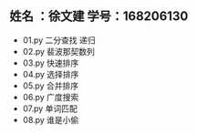 ## 姓名  ：徐文建   学号：168206130

- 01.py 二分查找 递归 
- 02.py 裴波那契数列
- 03.py 快速排序 
- 04.py 选择排序
- 05.py 合并排序
- 06.py 广度搜索
- 07.py 单词匹配
- 08.py 谁是小偷
